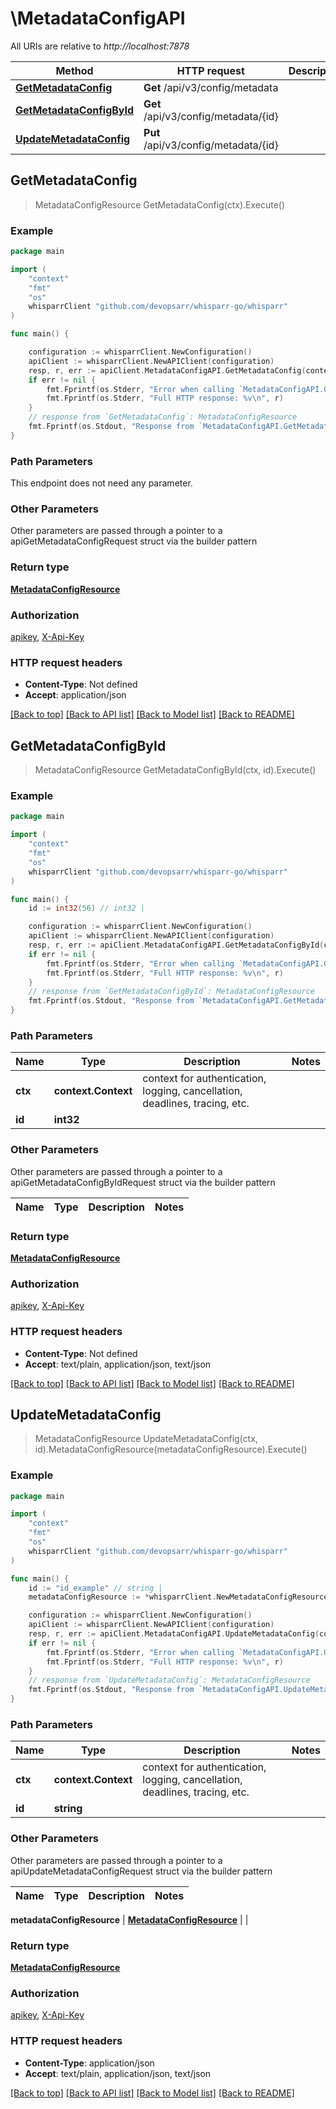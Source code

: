 # \MetadataConfigAPI

All URIs are relative to *http://localhost:7878*

Method | HTTP request | Description
------------- | ------------- | -------------
[**GetMetadataConfig**](MetadataConfigAPI.md#GetMetadataConfig) | **Get** /api/v3/config/metadata | 
[**GetMetadataConfigById**](MetadataConfigAPI.md#GetMetadataConfigById) | **Get** /api/v3/config/metadata/{id} | 
[**UpdateMetadataConfig**](MetadataConfigAPI.md#UpdateMetadataConfig) | **Put** /api/v3/config/metadata/{id} | 



## GetMetadataConfig

> MetadataConfigResource GetMetadataConfig(ctx).Execute()



### Example

```go
package main

import (
	"context"
	"fmt"
	"os"
	whisparrClient "github.com/devopsarr/whisparr-go/whisparr"
)

func main() {

	configuration := whisparrClient.NewConfiguration()
	apiClient := whisparrClient.NewAPIClient(configuration)
	resp, r, err := apiClient.MetadataConfigAPI.GetMetadataConfig(context.Background()).Execute()
	if err != nil {
		fmt.Fprintf(os.Stderr, "Error when calling `MetadataConfigAPI.GetMetadataConfig``: %v\n", err)
		fmt.Fprintf(os.Stderr, "Full HTTP response: %v\n", r)
	}
	// response from `GetMetadataConfig`: MetadataConfigResource
	fmt.Fprintf(os.Stdout, "Response from `MetadataConfigAPI.GetMetadataConfig`: %v\n", resp)
}
```

### Path Parameters

This endpoint does not need any parameter.

### Other Parameters

Other parameters are passed through a pointer to a apiGetMetadataConfigRequest struct via the builder pattern


### Return type

[**MetadataConfigResource**](MetadataConfigResource.md)

### Authorization

[apikey](../README.md#apikey), [X-Api-Key](../README.md#X-Api-Key)

### HTTP request headers

- **Content-Type**: Not defined
- **Accept**: application/json

[[Back to top]](#) [[Back to API list]](../README.md#documentation-for-api-endpoints)
[[Back to Model list]](../README.md#documentation-for-models)
[[Back to README]](../README.md)


## GetMetadataConfigById

> MetadataConfigResource GetMetadataConfigById(ctx, id).Execute()



### Example

```go
package main

import (
	"context"
	"fmt"
	"os"
	whisparrClient "github.com/devopsarr/whisparr-go/whisparr"
)

func main() {
	id := int32(56) // int32 | 

	configuration := whisparrClient.NewConfiguration()
	apiClient := whisparrClient.NewAPIClient(configuration)
	resp, r, err := apiClient.MetadataConfigAPI.GetMetadataConfigById(context.Background(), id).Execute()
	if err != nil {
		fmt.Fprintf(os.Stderr, "Error when calling `MetadataConfigAPI.GetMetadataConfigById``: %v\n", err)
		fmt.Fprintf(os.Stderr, "Full HTTP response: %v\n", r)
	}
	// response from `GetMetadataConfigById`: MetadataConfigResource
	fmt.Fprintf(os.Stdout, "Response from `MetadataConfigAPI.GetMetadataConfigById`: %v\n", resp)
}
```

### Path Parameters


Name | Type | Description  | Notes
------------- | ------------- | ------------- | -------------
**ctx** | **context.Context** | context for authentication, logging, cancellation, deadlines, tracing, etc.
**id** | **int32** |  | 

### Other Parameters

Other parameters are passed through a pointer to a apiGetMetadataConfigByIdRequest struct via the builder pattern


Name | Type | Description  | Notes
------------- | ------------- | ------------- | -------------


### Return type

[**MetadataConfigResource**](MetadataConfigResource.md)

### Authorization

[apikey](../README.md#apikey), [X-Api-Key](../README.md#X-Api-Key)

### HTTP request headers

- **Content-Type**: Not defined
- **Accept**: text/plain, application/json, text/json

[[Back to top]](#) [[Back to API list]](../README.md#documentation-for-api-endpoints)
[[Back to Model list]](../README.md#documentation-for-models)
[[Back to README]](../README.md)


## UpdateMetadataConfig

> MetadataConfigResource UpdateMetadataConfig(ctx, id).MetadataConfigResource(metadataConfigResource).Execute()



### Example

```go
package main

import (
	"context"
	"fmt"
	"os"
	whisparrClient "github.com/devopsarr/whisparr-go/whisparr"
)

func main() {
	id := "id_example" // string | 
	metadataConfigResource := *whisparrClient.NewMetadataConfigResource() // MetadataConfigResource |  (optional)

	configuration := whisparrClient.NewConfiguration()
	apiClient := whisparrClient.NewAPIClient(configuration)
	resp, r, err := apiClient.MetadataConfigAPI.UpdateMetadataConfig(context.Background(), id).MetadataConfigResource(metadataConfigResource).Execute()
	if err != nil {
		fmt.Fprintf(os.Stderr, "Error when calling `MetadataConfigAPI.UpdateMetadataConfig``: %v\n", err)
		fmt.Fprintf(os.Stderr, "Full HTTP response: %v\n", r)
	}
	// response from `UpdateMetadataConfig`: MetadataConfigResource
	fmt.Fprintf(os.Stdout, "Response from `MetadataConfigAPI.UpdateMetadataConfig`: %v\n", resp)
}
```

### Path Parameters


Name | Type | Description  | Notes
------------- | ------------- | ------------- | -------------
**ctx** | **context.Context** | context for authentication, logging, cancellation, deadlines, tracing, etc.
**id** | **string** |  | 

### Other Parameters

Other parameters are passed through a pointer to a apiUpdateMetadataConfigRequest struct via the builder pattern


Name | Type | Description  | Notes
------------- | ------------- | ------------- | -------------

 **metadataConfigResource** | [**MetadataConfigResource**](MetadataConfigResource.md) |  | 

### Return type

[**MetadataConfigResource**](MetadataConfigResource.md)

### Authorization

[apikey](../README.md#apikey), [X-Api-Key](../README.md#X-Api-Key)

### HTTP request headers

- **Content-Type**: application/json
- **Accept**: text/plain, application/json, text/json

[[Back to top]](#) [[Back to API list]](../README.md#documentation-for-api-endpoints)
[[Back to Model list]](../README.md#documentation-for-models)
[[Back to README]](../README.md)

